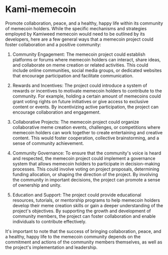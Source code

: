 # Kami-memecoin
Promote collaboration, peace, and a healthy, happy life within its community of memecoin holders. While the specific mechanisms and strategies employed by Kamiweed memecoin would need to be outlined by its developers, here are a few general ways that a memecoin project could foster collaboration and a positive community:

1. Community Engagement: The memecoin project could establish platforms or forums where memecoin holders can interact, share ideas, and collaborate on meme creation or related activities. This could include online communities, social media groups, or dedicated websites that encourage participation and facilitate communication.

2. Rewards and Incentives: The project could introduce a system of rewards or incentives to motivate memecoin holders to contribute to the community. For example, holding a certain amount of memecoins could grant voting rights on future initiatives or give access to exclusive content or events. By incentivizing active participation, the project can encourage collaboration and engagement.

3. Collaborative Projects: The memecoin project could organize collaborative meme creation events, challenges, or competitions where memecoin holders can work together to create entertaining and creative content. This would foster cooperation, collective brainstorming, and a sense of community achievement.

4. Community Governance: To ensure that the community's voice is heard and respected, the memecoin project could implement a governance system that allows memecoin holders to participate in decision-making processes. This could involve voting on project proposals, determining funding allocation, or shaping the direction of the project. By involving the community in important decisions, the project can promote a sense of ownership and unity.

5. Education and Support: The project could provide educational resources, tutorials, or mentorship programs to help memecoin holders develop their meme creation skills or gain a deeper understanding of the project's objectives. By supporting the growth and development of community members, the project can foster collaboration and enable individuals to contribute effectively.

It's important to note that the success of bringing collaboration, peace, and a healthy, happy life to the memecoin community depends on the commitment and actions of the community members themselves, as well as the project's implementation and leadership.
